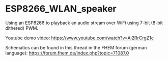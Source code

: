 # ESP8266_WLAN_speaker
Using an ESP8266 to playback an audio stream over WiFi using 7-bit (8-bit dithered) PWM.

Youtube demo video:
https://www.youtube.com/watch?v=Ai2RrCrgZ1c

Schematics can be found in this thread in the FHEM forum (german language):
https://forum.fhem.de/index.php?topic=71087.0
